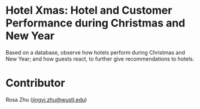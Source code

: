 # Hotel Xmas: Hotel and Customer Performance during Christmas and New Year
Based on a database, observe how hotels perform during Christmas and New Year; and how guests react, to further give recommendations to hotels.

# Contributor
Rosa Zhu (jingyi.zhu@wustl.edu)
